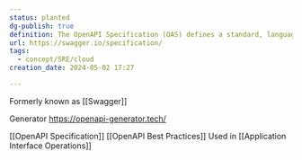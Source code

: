 ```yaml
---
status: planted
dg-publish: true
definition: The OpenAPI Specification (OAS) defines a standard, language-agnostic interface to HTTP APIs which allows both humans and computers to discover and understand the capabilities of the service without access to source code, documentation, or through network traffic inspection.
url: https://swagger.io/specification/
tags:
  - concept/SRE/cloud
creation_date: 2024-05-02 17:27

---
```

Formerly known as [[Swagger]]

Generator https://openapi-generator.tech/

[[OpenAPI Specification]]
[[OpenAPI Best Practices]]
Used in [[Application Interface Operations]]
